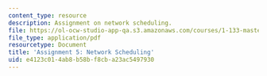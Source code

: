 ```yaml
---
content_type: resource
description: Assignment on network scheduling.
file: https://ol-ocw-studio-app-qa.s3.amazonaws.com/courses/1-133-masters-of-engineering-concepts-of-engineering-practice-fall-2007/e4123c014ab8b58bf8cba23ac5497930_assign_5.pdf
file_type: application/pdf
resourcetype: Document
title: 'Assignment 5: Network Scheduling'
uid: e4123c01-4ab8-b58b-f8cb-a23ac5497930
---
```

